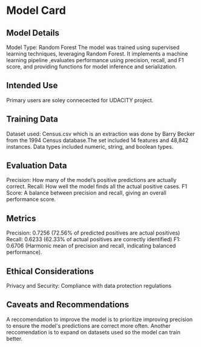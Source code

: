 # Model Card

## Model Details

Model Type: Random Forest The model was trained using supervised learning techniques, leveraging Random Forest. It implements a machine learning pipeline ,evaluates performance using precision, recall, and F1 score, and providing functions for model inference and serialization.

## Intended Use

Primary users are soley connecected for UDACITY project.

## Training Data

Dataset used: Census.csv which is an extraction was done by Barry Becker from the 1994 Census database.The set included 14 features and 48,842 instances. Data types included numeric, string, and boolean types.

## Evaluation Data

Precision: How many of the model’s positive predictions are actually correct. Recall: How well the model finds all the actual positive cases. F1 Score: A balance between precision and recall, giving an overall performance score.

## Metrics

Precision: 0.7256 (72.56% of predicted positives are actual positives) 
Recall: 0.6233 (62.33% of actual positives are correctly identified)
F1: 0.6706 (Harmonic mean of precision and recall, indicating balanced performance). 

## Ethical Considerations

Privacy and Security: Compliance with data protection regulations

## Caveats and Recommendations

A reccomendation to improve the model is to prioritize improving precision to ensure the model's predictions are correct more often. Another reccomendation is to expand on datasets used so the model can train better.